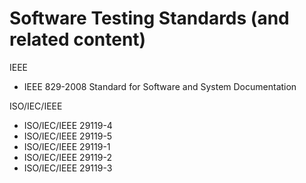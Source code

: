 
Software Testing Standards (and related content)
====

IEEE
* IEEE 829-2008 Standard for Software and System Documentation

ISO/IEC/IEEE
* ISO/IEC/IEEE 29119-4
* ISO/IEC/IEEE 29119-5
* ISO/IEC/IEEE 29119-1
* ISO/IEC/IEEE 29119-2
* ISO/IEC/IEEE 29119-3
